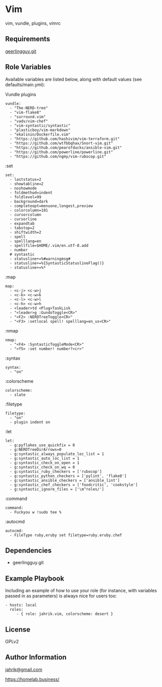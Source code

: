 Vim
=========

vim, vundle, plugins, vimrc

Requirements
------------

[geerlingguy.git](https://galaxy.ansible.com/geerlingguy/git/)

Role Variables
--------------

Available variables are listed below, along with default values (see defaults/main.yml):

Vundle plugins

    vundle:
      - "The-NERD-tree"
      - "vim-flake8"
      - "surround.vim"
      - "vadv/vim-chef"
      - "vim-syntastic/syntastic"
      - "plasticboy/vim-markdown"
      - "ekalinin/Dockerfile.vim"
      - "https://github.com/hashivim/vim-terraform.git"
      - "https://github.com/wtfbbqhax/Snort-vim.git"
      - "https://github.com/pearofducks/ansible-vim.git"
      - "https://github.com/powerline/powerline.git"
      - "https://github.com/ngmy/vim-rubocop.git"

:set

    set:
      - laststatus=2
      - showtabline=2
      - noshowmode
      - foldmethod=indent
      - foldlevel=99
      - background=dark
      - completeopt=menuone,longest,preview
      - colorcolumn=101
      - cursorcolumn
      - cursorline
      - expandtab
      - tabstop=2
      - shiftwidth=2
      - spell
      - spelllang=en
      - spellfile=$HOME/.vim/en.utf-8.add
      - number
      # syntastic
      - statusline+=%#warningmsg#
      - statusline+=%{SyntasticStatuslineFlag()}
      - statusline+=%*


:map

    map:
      - <c-j> <c-w>j
      - <c-k> <c-w>k
      - <c-l> <c-w>l
      - <c-h> <c-w>h
      - <leader>td <Plug>TaskLisk
      - "<leader>g :GundoToggle<CR>"
      - "<F2> :NERDTreeToggle<CR>"
      - "<F3> :setlocal spell! spelllang=en_us<CR>"


:nmap

    nmap:
      - "<F4> :SyntasticToggleMode<CR>"
      - "<f5> :set number! number?<cr>"

:syntax

    syntax:
      - "on"

:colorscheme

    colorscheme:
      - slate

:filetype

    filetype:
      - "on"
      - plugin indent on


:let

    let:
      - g:pyflakes_use_quickfix = 0
      - g:NERDTreeDirArrows=0
      - g:syntastic_always_populate_loc_list = 1
      - g:syntastic_auto_loc_list = 1
      - g:syntastic_check_on_open = 1
      - g:syntastic_check_on_wq = 0
      - g:syntastic_ruby_checkers = ['rubocop']
      - g:syntastic_python_checkers = ['pylint', 'flake8']
      - g:syntastic_ansible_checkers = ['ansible_lint']
      - g:syntastic_chef_checkers = ['foodcritic', 'cookstyle']
      - g:syntastic_ignore_files = ['\m^roles/']

:command

    command:
      - Fuckyou w !sudo tee %

:autocmd

    autocmd:
      - FileType ruby,eruby set filetype=ruby.eruby.chef

Dependencies
------------

- geerlingguy.git

Example Playbook
----------------

Including an example of how to use your role (for instance, with variables passed in as parameters) is always nice for users too:

    - hosts: local
      roles:
         - { role: jahrik.vim, colorscheme: desert }

License
-------

GPLv2

Author Information
------------------

jahrik@gmail.com

https://homelab.business/
